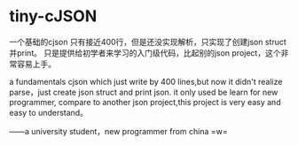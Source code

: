 # tiny-cJSON
一个基础的cjson
只有接近400行，但是还没实现解析，只实现了创建json struct并print。
只是提供给初学者来学习的入门级代码，比起别的json project，这个非常容易上手。


a fundamentals cjson
which just write by 400 lines,but now it didn't realize parse，just create json struct and print json.
it only used be learn for new programmer, compare to another json project,this project is very easy and easy to understand。

——a university student，new programmer from china =w=

